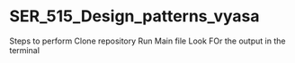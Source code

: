 # SER_515_Design_patterns_vyasa
Steps to perform
Clone repository
Run Main file
Look FOr the output in the terminal
